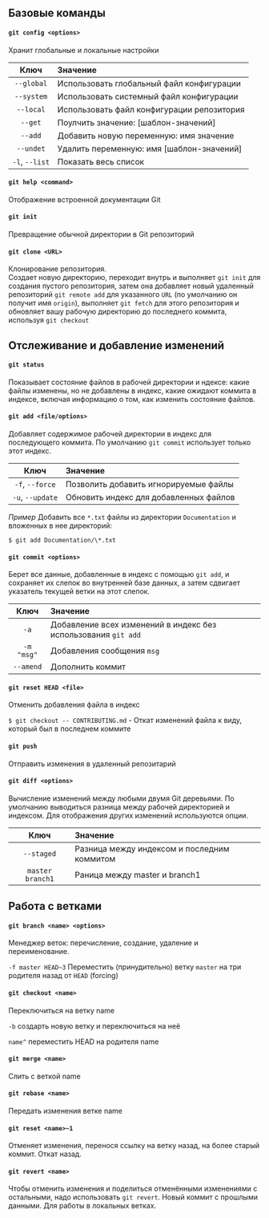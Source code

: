 Базовые команды
---
#### `git config <options>`
Хранит глобальные и локальные настройки

Ключ | Значение
:---:|:---
`--global`| Использовать глобальный файл конфигурации
`--system`| Использовать системный файл конфигурации
`--local` | Использовать файл конфигурации репозитория
`--get` | Поулчить значение: [шаблон-значений]
`--add` | Добавить новую переменную: имя значение
`--undet` | Удалить переменную: имя [шаблон-значений]
`-l`, `--list` | Показать весь список

#### `git help <command>`
Отображение встроенной документации Git

#### `git init`
Превращение обычной директории в Git репозиторий

#### `git clone <URL>`
Клонирование репозитория.  
Создает новую директорию, переходит внутрь и выполняет `git init` для создания пустого репозитория, затем она добавляет новый удаленный репозиторий `git remote add` для указанного `URL` (по умолчанию он получит имя `origin`), выполняет `git fetch` для этого репозитория и обновляет вашу рабочую директорию до последнего коммита, используя `git checkout`


Отслеживание и добавление изменений
---

#### `git status`
Показывает состояние файлов в рабочей директории и ндексе: какие файлы изменены, но не добавлены в индекс, какие ожидают коммита в индексе, включая информацию о том, как изменить состояние файлов.

#### `git add <file/options>`
Добавляет содержимое рабочей директории в индекс для последующего коммита. По умолчанию `git commit` использует только этот индекс.

Ключ | Значение
:---:|:---
`-f`, `--force` | Позволить добавить игнорируемые файлы
`-u`, `--update` | Обновить индекс для добавленных файлов

*Пример*
Добавить все `*.txt` файлы из директории `Documentation` и вложенных в нее директорий:
```
$ git add Documentation/\*.txt
```

#### `git commit <options>`
Берет все данные, добавленные в индекс с помощью `git add`, и сохраняет их слепок во внутренней базе данных, а затем сдвигает указатель текущей ветки на этот слепок.  

Ключ | Значение
:---:|:---
`-a` | Добавление всех изменений в индекс без использования `git add`
`-m "msg"` | Добавления сообщения `msg`
`--amend` | Дополнить коммит


#### `git reset HEAD <file>`
Отменить добавления файла в индекс

`$ git checkout -- CONTRIBUTING.md` - Откат изменений файла к виду, который был в последнем коммите

#### `git push`
Отправить изменения в удаленный репозитарий

#### `git diff <options>`
Вычисление изменений между любыми двумя Git деревьями. По умолчанию выводиться разница между рабочей директорией и индексом. Для отображения других изменений используются опции.

Ключ | Значение
:---:|:---
`--staged` | Разница между индексом и последним коммитом
`master branch1` | Раница между master и branch1


Работа с ветками
---
#### `git branch <name> <options>`
Менеджер веток: перечисление, создание, удаление и переименование.

`-f master HEAD~3` Переместить (принудительно) ветку `master` на три родителя назад от `HEAD` (forcing)

#### `git checkout <name>`
Переключиться на ветку name

`-b` создарть новую ветку и переключиться на неё

`name^` переместить HEAD на родителя name

#### `git merge <name>`
Слить с веткой name

#### `git rebase <name>`
Передать изменения ветке name

#### `git reset <name>~1`
Отменяет изменения, перенося ссылку на ветку назад, на более старый коммит. Откат назад.

#### `git revert <name>`
Чтобы отменить изменения и поделиться отменёнными изменениями с остальными, надо использовать `git revert`. Новый коммит с прошлыми данными. Для работы в локальных ветках.

